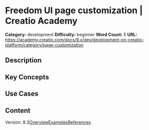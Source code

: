 # Freedom UI page customization | Creatio Academy

**Category:** development **Difficulty:** beginner **Word Count:** 5 **URL:**
https://academy.creatio.com/docs/8.x/dev/development-on-creatio-platform/category/page-customization

## Description

## Key Concepts

## Use Cases

## Content

Version:
8.3[Overview](/docs/8.x/dev/development-on-creatio-platform/platform-customization/freedom-ui/page-customization-basics/overview)[Examples](/docs/8.x/dev/development-on-creatio-platform/page-customization-examples)[References](/docs/8.x/dev/development-on-creatio-platform/page-customization-references)
